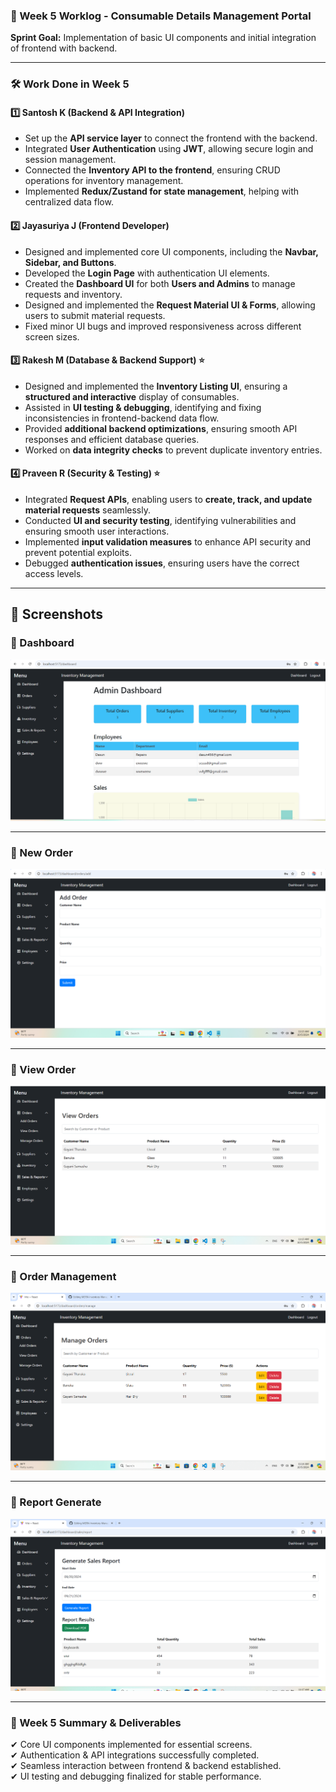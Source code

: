 ### **📌 Week 5 Worklog - Consumable Details Management Portal**  
**Sprint Goal:** Implementation of basic UI components and initial integration of frontend with backend.  

---

### **🛠 Work Done in Week 5**  

#### **1️⃣ Santosh K (Backend & API Integration)**  
- Set up the **API service layer** to connect the frontend with the backend.  
- Integrated **User Authentication** using **JWT**, allowing secure login and session management.  
- Connected the **Inventory API to the frontend**, ensuring CRUD operations for inventory management.  
- Implemented **Redux/Zustand for state management**, helping with centralized data flow.  

#### **2️⃣ Jayasuriya J (Frontend Developer)**  
- Designed and implemented core UI components, including the **Navbar, Sidebar, and Buttons**.  
- Developed the **Login Page** with authentication UI elements.  
- Created the **Dashboard UI** for both **Users and Admins** to manage requests and inventory.  
- Designed and implemented the **Request Material UI & Forms**, allowing users to submit material requests.  
- Fixed minor UI bugs and improved responsiveness across different screen sizes.  

#### **3️⃣ Rakesh M (Database & Backend Support) ⭐**  
- Designed and implemented the **Inventory Listing UI**, ensuring a **structured and interactive** display of consumables.  
- Assisted in **UI testing & debugging**, identifying and fixing inconsistencies in frontend-backend data flow.  
- Provided **additional backend optimizations**, ensuring smooth API responses and efficient database queries.  
- Worked on **data integrity checks** to prevent duplicate inventory entries.  

#### **4️⃣ Praveen R (Security & Testing) ⭐**  
- Integrated **Request APIs**, enabling users to **create, track, and update material requests** seamlessly.  
- Conducted **UI and security testing**, identifying vulnerabilities and ensuring smooth user interactions.  
- Implemented **input validation measures** to enhance API security and prevent potential exploits.  
- Debugged **authentication issues**, ensuring users have the correct access levels.  

---
## 🎨 Screenshots

### 📌 Dashboard
[![Pic1](images/pic1.png)](pic1.png)

---

### 📌 New Order
[![Pic2](images/pic2.png)](pic2.png)

---

### 📌 View Order
[![Pic3](images/pic3.png)](pic3.png)

---

### 📌 Order Management
[![Pic4](images/pic4.png)](pic4.png)

---

### 📌 Report Generate
[![Pic5](images/pic5.png)](pic5.png)

---

### **📌 Week 5 Summary & Deliverables**  
✔ Core UI components implemented for essential screens.  
✔ Authentication & API integrations successfully completed.  
✔ Seamless interaction between frontend & backend established.  
✔ UI testing and debugging finalized for stable performance.  
